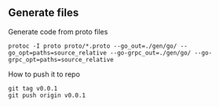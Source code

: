 ## Generate files

Generate code from proto files

```
protoc -I proto proto/*.proto --go_out=./gen/go/ --go_opt=paths=source_relative --go-grpc_out=./gen/go/ --go-grpc_opt=paths=source_relative
```

How to push it to repo

```
git tag v0.0.1
git push origin v0.0.1
```